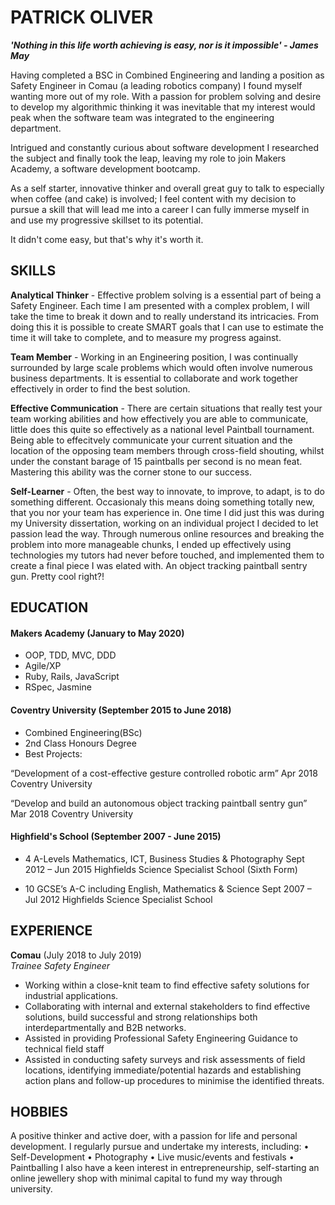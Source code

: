 # **PATRICK OLIVER**

***'Nothing in this life worth achieving is easy, nor is it impossible' - James May***

Having completed a BSC in Combined Engineering and landing a position as Safety Engineer in Comau (a leading robotics company) I found myself wanting more out of my role. With a passion for problem solving and desire to develop my algorithmic thinking it was inevitable that my interest would peak when the software team was integrated to the engineering department.

Intrigued and constantly curious about software development I researched the subject and finally took the leap, leaving my role to join Makers Academy, a software development bootcamp.

As a self starter, innovative thinker and overall great guy to talk to especially when coffee (and cake) is involved; I feel content with my decision to pursue a skill that will lead me into a career I can fully immerse myself in and use my progressive skillset to its potential.

It didn't come easy, but that's why it's worth it.

## SKILLS

**Analytical Thinker** - Effective problem solving is a essential part of being a Safety Engineer. Each time I am presented with a complex problem, I will take the time to break it down and to really understand its intricacies. From doing this it is possible to create SMART goals that I can use to estimate the time it will take to complete, and to measure my progress against. 

**Team Member** - Working in an Engineering position, I was continually surrounded by large scale problems which would often involve numerous business departments. It is essential to collaborate and work together effectively in order to find the best solution. 

**Effective Communication** - There are certain situations that really test your team working abilities and how effectively you are able to communicate, little does this quite so effectively as a national level Paintball tournament. Being able to effecitvely communicate your current situation and the location of the opposing team members through cross-field shouting, whilst under the constant barage of 15 paintballs per second is no mean feat. Mastering this ability was the corner stone to our success. 

**Self-Learner** - Often, the best way to innovate, to improve, to adapt, is to do something different. Occasionaly this means doing something totally new, that you nor your team has experience in. One time I did just this was during my University dissertation, working on an individual project I decided to let passion lead the way. Through numerous online resources and breaking the problem into more manageable chunks, I ended up effectively using technologies my tutors had never before touched, and implemented them to create a final piece I was elated with. An object tracking paintball sentry gun. Pretty cool right?!

## EDUCATION

#### Makers Academy (January to May 2020)

- OOP, TDD, MVC, DDD
- Agile/XP
- Ruby, Rails, JavaScript
- RSpec, Jasmine

#### Coventry University (September 2015 to June 2018)

- Combined Engineering(BSc)
- 2nd Class Honours Degree
- Best Projects:

“Development of a cost-effective gesture controlled robotic arm” 		Apr 2018
Coventry University

“Develop and build an autonomous object tracking paintball sentry gun” 	Mar 2018
Coventry University


#### Highfield's School (September 2007 - June 2015)

- 4 A-Levels Mathematics, ICT, Business Studies & Photography			Sept 2012 – Jun 2015
Highfields Science Specialist School (Sixth Form)

- 10 GCSE’s A-C including English, Mathematics & Science 			Sept 2007 – Jul 2012
Highfields Science Specialist School

## EXPERIENCE

**Comau** (July 2018 to July 2019)    
*Trainee Safety Engineer*  
- Working within a close-knit team to find effective safety solutions for industrial applications.
- Collaborating with internal and external stakeholders to find effective solutions, build successful and strong relationships both interdepartmentally and B2B networks.
- Assisted in providing Professional Safety Engineering Guidance to technical field staff
- Assisted in conducting safety surveys and risk assessments of field locations, identifying immediate/potential hazards and establishing action plans and follow-up procedures to minimise the identified threats.

## HOBBIES

A positive thinker and active doer, with a passion for life and personal development. I regularly pursue and undertake my interests, including:
•	Self-Development
•	Photography
•	Live music/events and festivals
•	Paintballing
I also have a keen interest in entrepreneurship, self-starting an online jewellery shop with minimal capital to fund my way through university.
